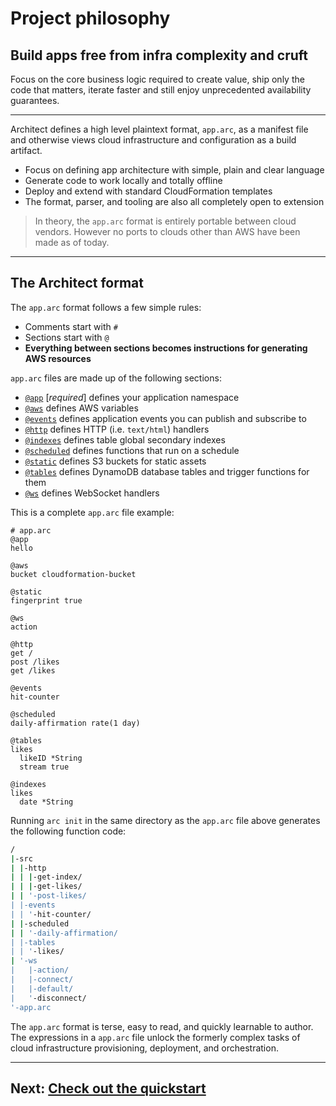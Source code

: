 # Project philosophy

## Build apps free from infra complexity and cruft

Focus on the core business logic required to create value, ship only the code that matters, iterate faster and still enjoy unprecedented availability guarantees.

---

Architect defines a high level plaintext format, `app.arc`, as a manifest file and otherwise views cloud infrastructure and configuration as a build artifact.

- Focus on defining app architecture with simple, plain and clear language
- Generate code to work locally and totally offline
- Deploy and extend with standard CloudFormation templates
- The format, parser, and tooling are also all completely open to extension

> In theory, the `app.arc` format is entirely portable between cloud vendors. However no ports to clouds other than AWS have been made as of today.

---

## The Architect format

The `app.arc` format follows a few simple rules:

- Comments start with `#`
- Sections start with `@`
- **Everything between sections becomes instructions for generating AWS resources**

`app.arc` files are made up of the following sections:

- [`@app`](/reference/arc/app) [*required*] defines your application namespace
- [`@aws`](/reference/arc/aws) defines AWS variables
- [`@events`](/reference/arc/events) defines application events you can publish and subscribe to
- [`@http`](/reference/arc/http) defines HTTP (i.e. `text/html`) handlers
- [`@indexes`](/reference/arc/indexes) defines table global secondary indexes
- [`@scheduled`](/reference/arc/scheduled) defines functions that run on a schedule
- [`@static`](/reference/arc/static) defines S3 buckets for static assets
- [`@tables`](/reference/arc/tables) defines DynamoDB database tables and trigger functions for them
- [`@ws`](/reference/arc/ws) defines WebSocket handlers

This is a complete `app.arc` file example:

```arc
# app.arc
@app
hello

@aws
bucket cloudformation-bucket

@static
fingerprint true

@ws
action

@http
get /
post /likes
get /likes

@events
hit-counter

@scheduled
daily-affirmation rate(1 day)

@tables
likes
  likeID *String
  stream true

@indexes
likes
  date *String
```

Running `arc init` in the same directory as the `app.arc` file above generates the following function code:

```bash
/
|-src
| |-http
| | |-get-index/
| | |-get-likes/
| | '-post-likes/
| |-events
| | '-hit-counter/
| |-scheduled
| | '-daily-affirmation/
| |-tables
| | '-likes/
| '-ws
|   |-action/
|   |-connect/
|   |-default/
|   '-disconnect/
'-app.arc
```

The `app.arc` format is terse, easy to read, and quickly learnable to author. The expressions in a `app.arc` file unlock the formerly complex tasks of cloud infrastructure provisioning, deployment, and orchestration.

---

## Next: [Check out the quickstart](/quickstart)
